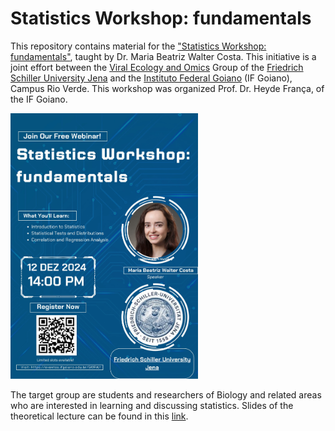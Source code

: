 # Statistics Workshop: fundamentals

This repository contains material for the ["Statistics Workshop: fundamentals"](https://www.ifgoiano.edu.br/home/index.php/component/content/article/314-eventos-rioverde-pagina/26630-workshop-de-estatistica.html?Itemid=101), taught by Dr. Maria Beatriz Walter Costa. This initiative is a joint effort between the [Viral Ecology and Omics](https://www.bio.uni-jena.de/en/2235/viral-ecology-and-omics) Group of the [Friedrich Schiller University Jena](https://www.uni-jena.de/en) and the [Instituto Federal Goiano](https://www.ifgoiano.edu.br/home/index.php/rio-verde.html) (IF Goiano), Campus Rio Verde. This workshop was organized Prof. Dr. Heyde França, of the IF Goiano.   

<img src="https://github.com/waltercostamb/statistics/blob/main/figures/workshop.jpeg" alt="drawing" width="300"/>  

The target group are students and researchers of Biology and related areas who are interested in learning and discussing statistics. Slides of the theoretical lecture can be found in this [link](https://github.com/waltercostamb/statistics/blob/main/stats_workshop.pdf).   

